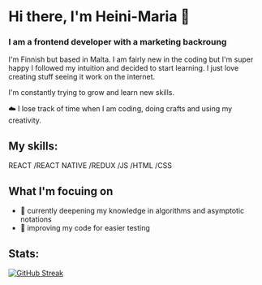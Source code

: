 # Hi there, I'm Heini-Maria 👋

### I am a frontend developer with a marketing backroung

I'm Finnish but based in Malta. I am fairly new in the coding but I'm super happy I followed my intuition and decided to start learning. I just love creating stuff seeing it work on the internet. 

I'm constantly trying to grow and learn new skills. <br />

☁️ I lose track of time when I am coding, doing crafts and using my creativity.

## My skills:

REACT /REACT NATIVE /REDUX /JS /HTML /CSS

## What I'm focuing on

* 🔎 currently deepening my knowledge in algorithms and asymptotic notations
* 🧼 improving my code for easier testing 

## Stats:

[![GitHub Streak](http://github-readme-streak-stats.herokuapp.com?user=heini-maria&theme=light&background=FFFFFF)](https://git.io/streak-stats)




